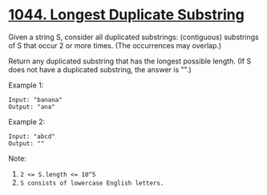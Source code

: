 # [1044. Longest Duplicate Substring](https://leetcode.com/problems/longest-duplicate-substring/)

Given a string S, consider all duplicated substrings: (contiguous) substrings of S that occur 2 or more times.  (The occurrences may overlap.)

Return any duplicated substring that has the longest possible length.  (If S does not have a duplicated substring, the answer is "".)

Example 1:

```text
Input: "banana"
Output: "ana"
```

Example 2:

```text
Input: "abcd"
Output: ""
```

Note:

1. `2 <= S.length <= 10^5`
1. `S consists of lowercase English letters.`
